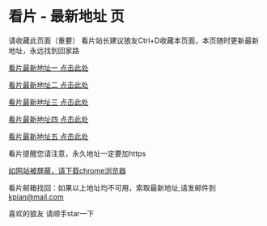 # 看片 - 最新地址 页

请收藏此页面（重要）
看片站长建议狼友Ctrl+D收藏本页面，本页随时更新最新地址，永远找到回家路

[看片最新地址一 点击此处](https://8xxg.buzz/) 

[看片最新地址二 点击此处](https://8xxm.buzz/) 

[看片最新地址三 点击此处](https://8xxr.buzz/) 

[看片最新地址四 点击此处](https://8xxj.buzz/) 

[看片最新地址五 点击此处](https://8xxk.buzz/) 

看片提醒您请注意，永久地址一定要加https

[如网站被屏蔽，请下载chrome浏览器](https://8xe23.com/chrome_93.0.4577.82.apk) 

看片邮箱找回：如果以上地址均不可用，索取最新地址,请发邮件到 kpian@mail.com

喜欢的狼友 请顺手star一下
